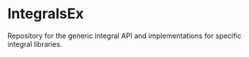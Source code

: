 IntegralsEx
===========

Repository for the generic integral API and implementations for specific integral libraries.
